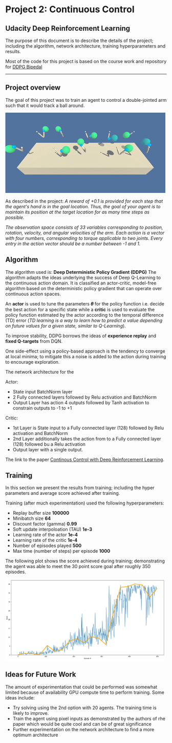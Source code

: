 [//]: # (Image References)

[image1]: images/reacher.gif "Trained Agent"

# Project 2: Continuous Control
## Udacity Deep Reinforcement Learning
The purpose of this document is to describe the details of the project; including the algorithm, network architecture, training hyperparameters and results.

Most of the code for this project is based on the course work and repository for [DDPG Bipedal](https://github.com/udacity/deep-reinforcement-learning/tree/master/ddpg-bipedal)

--- 
## Project overview 
The goal of this project was to train an agent to control a double-jointed arm such that it would track a ball around. 

![image1]

As described in the project: *A reward of +0.1 is provided for each step that the agent's hand is in the goal location. Thus, the goal of your agent is to maintain its position at the target location for as many time steps as possible.*

*The observation space consists of 33 variables corresponding to position, rotation, velocity, and angular velocities of the arm. Each action is a vector with four numbers, corresponding to torque applicable to two joints. Every entry in the action vector should be a number between -1 and 1.*


## Algorithm 

The algorithm used is:
**Deep Deterministic Policy Gradient (DDPG)** The algorithm adapts the ideas underlying the success of Deep Q-Learning to the continuous
  action domain. It is classified an actor-critic, model-free algorithm based on the deterministic policy gradient that can operate over continuous action spaces.

An **actor** is used to tune the parameters 𝜽 for the policy function i.e. decide the best action for a specific state while a **critic** is used to evaluate the policy function estimated by the actor according to the temporal difference (TD) error (*TD learning is a way to learn how to predict a value depending on future values for a given state, similar to Q-Learning*). 

To improve stability, DDPG borrows the ideas of **experience replay** and **fixed Q-targets** from DQN.

One side-effect using a policy-based approach is the tendency to converge at local minima; to mitigate this a noise is added to the action during training to encourage exploration. 

The network architecture for the

Actor:
* State input BatchNorm layer
* 2 Fully connected layers followed by Relu activation and BatchNorm
* Output Layer has action 4 outputs followed by Tanh activation to constrain outputs to -1 to +1

Critic:
* 1st Layer is State input to a Fully connected layer (128) followed by Relu activation and BatchNorm
* 2nd Layer additionally takes the action from to a Fully connected layer (128) followed bu a Relu activation
* Output layer with a single output.

The link to the paper [Continous Control with Deep Reinforcement Learning](https://arxiv.org/pdf/1509.02971.pdf). 

## Training  
In this section we present the results from training; including the hyper parameters and average score achieved after training. 


Training (after much experimentation) used the following hyperparameters:
- Replay buffer size **100000** 
- Minibatch size **64**
- Discount factor (gamma) **0.99**
- Soft update interpoloation (TAU) **1e-3**
- Learning rate of the actor **1e-4**
- Learning rate of the critic **1e-4**
- Number of episodes played **500**
- Max time (number of steps) per episode **1000** 

The following plot shows the score achieved during training; demonstrating the agent was able to meet the 30 point score goal after roughly 350 episodes. 

<img src="images/plot_training.png" width="500px">


## Ideas for Future Work 
The amount of experimentation that could be performed was somewhat limited because of availability GPU compute time to perform training. Some ideas include: 
- Try solving using the 2nd option with 20 agents. The training time is likely to improve.
- Train the agent using pixel inputs as demonstrated by the authors of rhe paper which would be quite cool and can be of great significance 
- Further experimentation on the network architecture to find a more optimum architecture
